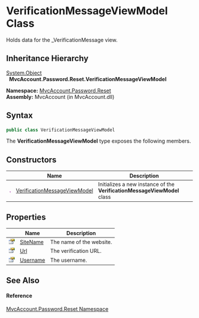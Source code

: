 VerificationMessageViewModel Class
==================================
Holds data for the _VerificationMessage view.


Inheritance Hierarchy
---------------------
[System.Object][1]  
  **MvcAccount.Password.Reset.VerificationMessageViewModel**  

**Namespace:** [MvcAccount.Password.Reset][2]  
**Assembly:** MvcAccount (in MvcAccount.dll)

Syntax
------

```csharp
public class VerificationMessageViewModel
```

The **VerificationMessageViewModel** type exposes the following members.


Constructors
------------

                 | Name                              | Description                                                              
---------------- | --------------------------------- | ------------------------------------------------------------------------ 
![Public method] | [VerificationMessageViewModel][3] | Initializes a new instance of the **VerificationMessageViewModel** class 


Properties
----------

                   | Name          | Description              
------------------ | ------------- | ------------------------ 
![Public property] | [SiteName][4] | The name of the website. 
![Public property] | [Url][5]      | The verification URL.    
![Public property] | [Username][6] | The username.            


See Also
--------

#### Reference
[MvcAccount.Password.Reset Namespace][2]  

[1]: http://msdn.microsoft.com/en-us/library/e5kfa45b
[2]: ../README.md
[3]: _ctor.md
[4]: SiteName.md
[5]: Url.md
[6]: Username.md
[Public method]: ../../_icons/pubmethod.gif "Public method"
[Public property]: ../../_icons/pubproperty.gif "Public property"